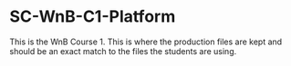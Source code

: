 # SC-WnB-C1-Platform

This is the WnB Course 1. This is where the production files are kept and should be an exact match to the files the students are using.
